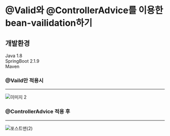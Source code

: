 # @Valid와 @ControllerAdvice를 이용한 bean-vailidation하기


개발환경
---------------
Java 1.8  
SpringBoot 2.1.9  
Maven  



### @Vaild만 적용시
----------------------------

![이미지 2](https://user-images.githubusercontent.com/33255462/72217075-e43a7d80-356c-11ea-8230-8c839d65860b.png)


### @ControllerAdvice 적용 후
-----------------------------------
![포스트맨(2)](https://user-images.githubusercontent.com/33255462/72217055-b5bca280-356c-11ea-8052-c20beadc3f40.png)

